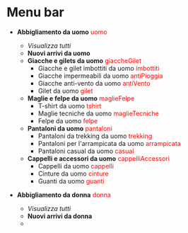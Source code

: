 # Menu bar

- **Abbigliamento da uomo** <span style="color:red">uomo</span>
    - *Visualizza tutti*
    - **Nuovi arrivi da uomo**
    - **Giacche e gilets da uomo** <span style="color:red">giaccheGilet</span>
        - Giacche e gilet imbottiti da uomo <span style="color:red">imbottiti</span>
        - Giacche impermeabili da uomo <span style="color:red">antiPioggia</span>
        - Giacche anti-vento da uomo <span style="color:red">antiVento</span>
        - Gilet da uomo <span style="color:red">gilet</span>
    - **Maglie e felpe da uomo** <span style="color:red">maglieFelpe</span>
        - T-shirt da uomo <span style="color:red">tshirt</span>
        - Maglie tecniche da uomo <span style="color:red">maglieTecniche</span>
        - Felpe da uomo <span style="color:red">felpe</span>
    - **Pantaloni da uomo** <span style="color:red">pantaloni</span>
        - Pantaloni da trekking da uomo <span style="color:red">trekking</span>
        - Pantaloni per l'arrampicata da uomo <span style="color:red">arrampicata</span>
        - Pantaloni casual da uomo <span style="color:red">casual</span>
    - **Cappelli e accessori da uomo** <span style="color:red">cappelliAccessori</span>
        - Cappelli da uomo <span style="color:red">cappelli</span>
        - Cinture da uomo <span style="color:red">cinture</span>
        - Guanti da uomo <span style="color:red">guanti</span>

- **Abbigliamento da donna** <span style="color:red">donna</span>
    - *Visualizza tutti* 
    - **Nuovi arrivi da donna**
    - 